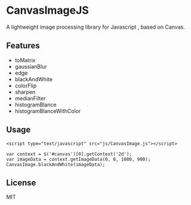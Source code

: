 # CanvasImageJS #

A lightweight image processing library for Javascript , based on Canvas.

## Features
* toMatrix
* gaussianBlur
* edge
* blackAndWhite
* colorFlip
* sharpen
* medianFilter
* histogramBlance
* histogramBlanceWithColor

## Usage
```
<script type="text/javascript" src="js/CanvasImage.js"></script>
 
var context = $('#canvas')[0].getContext('2d');
var imageData = context.getImageData(0, 0, 1080, 900);
CanvasImage.blackAndWhite(imageData);
```

## License
MIT

